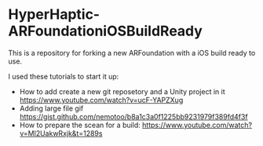 # HyperHaptic-ARFoundationiOSBuildReady
This is a repository for forking a new ARFoundation with a iOS build ready to use.

I used these tutorials to start it up:
- How to add create a new git reposetory and a Unity project in it https://www.youtube.com/watch?v=ucF-YAPZXug
- Adding large file gif https://gist.github.com/nemotoo/b8a1c3a0f1225bb9231979f389fd4f3f
- How to prepare the scean for a build: https://www.youtube.com/watch?v=Ml2UakwRxjk&t=1289s
